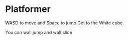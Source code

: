 # Platformer

WASD to move and Space to jump
Get to the White cube

You can wall jump and wall slide 
